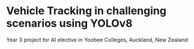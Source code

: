 # Vehicle Tracking in challenging scenarios using YOLOv8

Year 3 project for AI elective in Yoobee Colleges, Auckland, New Zealand
